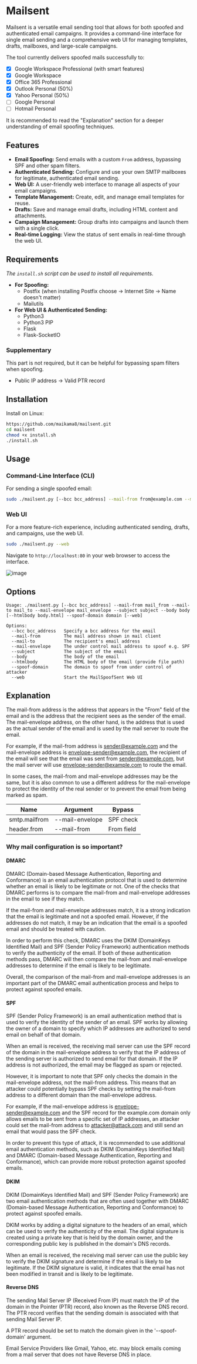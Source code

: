 # Mailsent

Mailsent is a versatile email sending tool that allows for both spoofed and authenticated email campaigns. It provides a command-line interface for single email sending and a comprehensive web UI for managing templates, drafts, mailboxes, and large-scale campaigns.

The tool currently delivers spoofed mails successfully to:

- [x] Google Workspace Professional (with smart features)
- [x] Google Workspace
- [x] Office 365 Professional
- [x] Outlook Personal (50%)
- [x] Yahoo Personal (50%)
- [ ] Google Personal
- [ ] Hotmail Personal

It is recommended to read the "Explanation" section for a deeper understanding of email spoofing techniques.

## Features

- **Email Spoofing:** Send emails with a custom `From` address, bypassing SPF and other spam filters.
- **Authenticated Sending:** Configure and use your own SMTP mailboxes for legitimate, authenticated email sending.
- **Web UI:** A user-friendly web interface to manage all aspects of your email campaigns.
- **Template Management:** Create, edit, and manage email templates for reuse.
- **Drafts:** Save and manage email drafts, including HTML content and attachments.
- **Campaign Management:** Group drafts into campaigns and launch them with a single click.
- **Real-time Logging:** View the status of sent emails in real-time through the web UI.

## Requirements

*The `install.sh` script can be used to install all requirements.*

- **For Spoofing:**
  - Postfix (when installing Postfix choose -> Internet Site -> Name doesn't matter)
  - Mailutils
- **For Web UI & Authenticated Sending:**
  - Python3
  - Python3 PIP
  - Flask
  - Flask-SocketIO

### Supplementary

This part is not required, but it can be helpful for bypassing spam filters when spoofing.

- Public IP address -> Valid PTR record

## Installation

Install on Linux:

```bash
https://github.com/maikama8/mailsent.git
cd mailsent
chmod +x install.sh
./install.sh
```

## Usage

### Command-Line Interface (CLI)

For sending a single spoofed email:

```bash
sudo ./mailsent.py [--bcc bcc_address] --mail-from from@example.com --mail-to to@example.com --mail-envelope envelope@example.com --subject "Your Subject" --body "Email body" --spoof-domain yourdomain.com
```

### Web UI

For a more feature-rich experience, including authenticated sending, drafts, and campaigns, use the web UI.

```bash
sudo ./mailsent.py --web
```

Navigate to `http://localhost:80` in your web browser to access the interface.

![image](https://github.com/user-attachments/assets/57499a28-d6da-46bd-80bf-7102135ab854)

## Options

```
Usage: ./mailsent.py [--bcc bcc_address] --mail-from mail_from --mail-to mail_to --mail-envelope mail_envelope --subject subject --body body [--htmlbody body.html] --spoof-domain domain [--web]

Options:
  --bcc bcc_address   Specify a bcc address for the email
  --mail-from         The mail address shown in mail client
  --mail-to           The recipient's email address
  --mail-envelope     The under control mail address to spoof e.g. SPF
  --subject           The subject of the email
  --body              The body of the email
  --htmlbody          The HTML body of the email (provide file path)
  --spoof-domain      The domain to spoof from under control of attacker
  --web               Start the MailSpoofSent Web UI
```

## Explanation

The mail-from address is the address that appears in the "From" field of the email and is the address that the recipient sees as the sender of the email. The mail-envelope address, on the other hand, is the address that is used as the actual sender of the email and is used by the mail server to route the email.

For example, if the mail-from address is sender@example.com and the mail-envelope address is envelope-sender@example.com, the recipient of the email will see that the email was sent from sender@example.com, but the mail server will use envelope-sender@example.com to route the email.

In some cases, the mail-from and mail-envelope addresses may be the same, but it is also common to use a different address for the mail-envelope to protect the identity of the real sender or to prevent the email from being marked as spam.

| Name | Argument | Bypass |
|----------|----------|----------|
| smtp.mailfrom  | --mail-envelope   | SPF check |
| header.from | --mail-from | From field |

### Why mail configuration is so important?

#### DMARC

DMARC (Domain-based Message Authentication, Reporting and Conformance) is an email authentication protocol that is used to determine whether an email is likely to be legitimate or not. One of the checks that DMARC performs is to compare the mail-from and mail-envelope addresses in the email to see if they match.

If the mail-from and mail-envelope addresses match, it is a strong indication that the email is legitimate and not a spoofed email. However, if the addresses do not match, it may be an indication that the email is a spoofed email and should be treated with caution.

In order to perform this check, DMARC uses the DKIM (DomainKeys Identified Mail) and SPF (Sender Policy Framework) authentication methods to verify the authenticity of the email. If both of these authentication methods pass, DMARC will then compare the mail-from and mail-envelope addresses to determine if the email is likely to be legitimate.

Overall, the comparison of the mail-from and mail-envelope addresses is an important part of the DMARC email authentication process and helps to protect against spoofed emails.

#### SPF

SPF (Sender Policy Framework) is an email authentication method that is used to verify the identity of the sender of an email. SPF works by allowing the owner of a domain to specify which IP addresses are authorized to send email on behalf of that domain.

When an email is received, the receiving mail server can use the SPF record of the domain in the mail-envelope address to verify that the IP address of the sending server is authorized to send email for that domain. If the IP address is not authorized, the email may be flagged as spam or rejected.

However, it is important to note that SPF only checks the domain in the mail-envelope address, not the mail-from address. This means that an attacker could potentially bypass SPF checks by setting the mail-from address to a different domain than the mail-envelope address.

For example, if the mail-envelope address is envelope-sender@example.com and the SPF record for the example.com domain only allows emails to be sent from a specific set of IP addresses, an attacker could set the mail-from address to attacker@attack.com and still send an email that would pass the SPF check.

In order to prevent this type of attack, it is recommended to use additional email authentication methods, such as DKIM (DomainKeys Identified Mail) and DMARC (Domain-based Message Authentication, Reporting and Conformance), which can provide more robust protection against spoofed emails.

#### DKIM

DKIM (DomainKeys Identified Mail) and SPF (Sender Policy Framework) are two email authentication methods that are often used together with DMARC (Domain-based Message Authentication, Reporting and Conformance) to protect against spoofed emails.

DKIM works by adding a digital signature to the headers of an email, which can be used to verify the authenticity of the email. The digital signature is created using a private key that is held by the domain owner, and the corresponding public key is published in the domain's DNS records.

When an email is received, the receiving mail server can use the public key to verify the DKIM signature and determine if the email is likely to be legitimate. If the DKIM signature is valid, it indicates that the email has not been modified in transit and is likely to be legitimate.

#### Reverse DNS

The sending Mail Server IP (Received From IP) must match the IP of the domain in the Pointer (PTR) record, also known as the Reverse DNS record. The PTR record verifies that the sending domain is associated with that sending Mail Server IP.

A PTR record should be set to match the domain given in the '--spoof-domain' argument.

Email Service Providers like Gmail, Yahoo, etc. may block emails coming from a mail server that does not have Reverse DNS in place.
